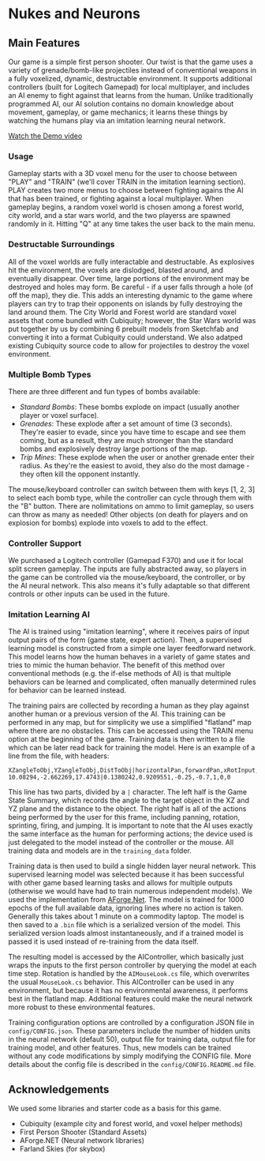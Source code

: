 # Nukes and Neurons

## Main Features

Our game is a simple first person shooter. Our twist is that the game uses a variety of grenade/bomb-like projectiles instead of conventional weapons in a fully voxelized, dynamic, destructable environment. It supports additional controllers (built for Logitech Gamepad) for local multiplayer, and includes an AI enemy to fight against that learns from the human. Unlike traditionally programmed AI, our AI solution contains no domain knowledge about movement, gameplay, or game mechanics; it learns these things by watching the humans play via an imitation learning neural network.

[Watch the Demo video](https://www.youtube.com/watch?v=b-7VWuQGQMw)

### Usage

Gameplay starts with a 3D voxel menu for the user to choose between "PLAY" and "TRAIN" (we'll cover TRAIN in the imitation learning section). PLAY creates two more menus to choose between fighting agains the AI that has been trained, or fighting against a local multiplayer. When gameplay begins, a random voxel world is chosen among a forest world, city world, and a star wars world, and the two playerss are spawned randomly in it. Hitting "Q" at any time takes the user back to the main menu.

### Destructable Surroundings

All of the voxel worlds are fully interactable and destructable. As explosives hit the environment, the voxels are dislodged, blasted around, and eventually disappear.  Over time, large portions of the environment may be destroyed and holes may form. Be careful - if a user falls through a hole (of off the map), they die. This adds an interesting dynamic to the game where players can try to trap their opponents on islands by fully destroying the land around them. The City World and Forest world are standard voxel assets that come bundled with Cubiquity; however, the Star Wars world was put together by us by combining 6 prebuilt models from Sketchfab and converting it into a format Cubiquity could understand. We also adatped existing Cubiquity source code to allow for projectiles to destroy the voxel environment.

### Multiple Bomb Types

There are three different and fun types of bombs available:

* *Standard Bombs*: These bombs explode on impact (usually another player or voxel surface).  
* *Grenades*: These explode after a set amount of time (3 seconds). They're easier to evade, since you have time to escape and see them coming, but as a result, they are much stronger than the standard bombs and explosively destroy large portions of the map.
* *Trip Mines*: These explode when the user or another grenade enter their radius. As they're the easiest to avoid, they also do the most damage - they often kill the opponent instantly.

The mouse/keyboard controller can switch between them with keys [1, 2, 3] to select each bomb type, while the controller can cycle through them with the "B" button. There are nolimitations on ammo to limit gameplay, so users can throw as many as needed! Other objects (on death for players and on explosion for bombs) explode into voxels to add to the effect.

### Controller Support

We purchased a Logitech controller (Gamepad F370) and use it for local split screen gameplay. The inputs are fully abstracted away, so players in the game can be controlled via the mouse/keyboard, the controller, or by the AI neural network. This also means it's fully adaptable so that different controls or other inputs can be used in the future.

### Imitation Learning AI

The AI is trained using "imitation learning", where it receives pairs of input output pairs of the form (game state, expert action).  Then, a supervised learning model is constructed from a simple one layer feedforward network.  This model learns how the human behaves in a variety of game states and tries to mimic the human behavior.  The benefit of this method over conventional methods (e.g. the if-else methods of AI) is that multiple behaviors can be learned and complicated, often manually determined rules for behavior can be learned instead.

The training pairs are collected by recording a human as they play against another human or a previous version of the AI. This training can be performed in any map, but for simplicity we use a simplified "flatland" map where there are no obstacles. This can be accessed using the TRAIN menu option at the beginning of the game.  Training data is then written to a file which can be later read back for training the model. Here is an example of a line from the file, with headers:

```
XZangleToObj,YZangleToObj,DistToObj|horizontalPan,forwardPan,xRotInput,yRotInput,sprintButtonDown,fireButtonDown,jumpButtonDown
10.08294,-2.662269,17.4743|0.1380242,0.9209551,-0.25,-0.7,1,0,0
```

This line has two parts, divided by a `|` character.  The left half is the Game State Summary, which records the angle to the target object in the XZ and YZ plane and the distance to the object. The right half is all of the actions being performed by the user for this frame, including panning, rotation, sprinting, firing, and jumping. It is important to note that the AI uses exactly the same interface as the human for performing actions; the device used is just delegated to the model instead of the controller or the mouse. All training data and models are in the `training_data` folder.

Training data is then used to build a single hidden layer neural network. This supervised learning model was selected because it has been successful with other game based learning tasks and allows for multiple outputs (otherwise we would have had to train numerous independent models). We used the implementation from [AForge.Net](http://www.aforgenet.com/framework/features/neural_networks.html). The model is trained for 1000 epochs of the full available data, ignoring lines where no action is taken. Generally this takes about 1 minute on a commodity laptop. The model is then saved to a `.bin` file which is a serialized version of the model. This serialized version loads almost instantaneously, and if a trained model is passed it is used instead of re-training from the data itself.

The resulting model is accessed by the AIController, which basically just wraps the inputs to the first person controller by querying the model at each time step. Rotation is handled by the `AIMouseLook.cs` file, which overwrites the usual `MouseLook.cs` behavior. This AIController can be used in any environment, but because it has no environmental awareness, it performs best in the flatland map. Additional features could make the neural network more robust to these environmental features.

Training configuration options are controlled by a configuration JSON file in `config/CONFIG.json`. These parameters include the number of hidden units in the neural network (default 50), output file for training data, output file for training model, and other features. Thus, new models can be trained without any code modifications by simply modifying the CONFIG file. More details about the config file is described in the `config/CONFIG.README.md` file.

## Acknowledgements

We used some libraries and starter code as a basis for this game.

* Cubiquity (example city and forest world, and voxel helper methods)
* First Person Shooter (Standard Assets)
* AForge.NET (Neural network libraries)
* Farland Skies (for skybox)
